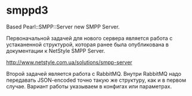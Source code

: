 smppd3
======

Based Pearl::SMPP::Server new SMPP Server. 

Первоначальной задачей для нового сервера является работа с устаканенной структурой, которая ранее была опубликована в документации к NetStyle SMPP Server. 

http://www.netstyle.com.ua/solutions/smpp-server 

Второй задачей является работа с RabbitMQ. Внутри RabbitMQ надо передавать JSON-encoded точно такую же структуру, как и в первом случае. 
Вариант работы указываем в конфигах или параметрах.  



